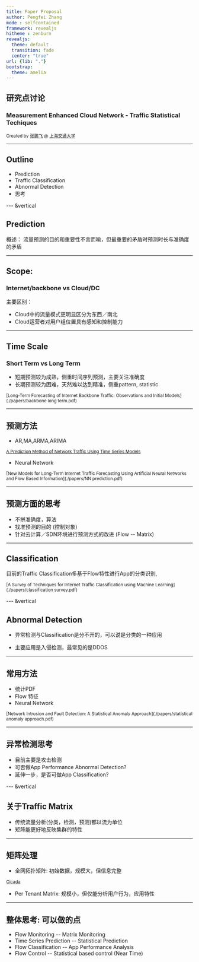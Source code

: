 ```yaml
---
title: Paper Proposal
author: Pengfei Zhang
mode : selfcontained
framework: revealjs
hitheme : zenburn
revealjs:
  theme: default
  transition: fade
  center: "true"
url: {lib: "."}
bootstrap:
  theme: amelia
---
```


## 研究点讨论

### Measurement Enhanced Cloud Network - Traffic Statistical Techiques


<small> Created by [张鹏飞](http://pengfei-zhang.com) @ [上海交通大学](http://omnilab.sjtu.edu.cn) </small>

---

## Outline

- Prediction
- Traffic Classification
- Abnormal Detection
- 思考

--- &vertical

## Prediction

概述： 流量预测的目的和重要性不言而喻，但最重要的矛盾时预测时长与准确度的矛盾

***

## Scope: 

### Internet/backbone vs Cloud/DC

主要区别：

- Cloud中的流量模式更明显区分为东西／南北
- Cloud运营者对用户组位置具有感知和控制能力


***

## Time Scale

### Short Term vs Long Term

- 短期预测较为成熟，侧重时间序列预测，主要关注准确度
- 长期预测较为困难，天然难以达到精准，侧重pattern, statistic

<small> [Long-Term Forecasting of Internet Backbone Traffic: Observations and Initial Models](./papers/backbone long term.pdf) </small>
***

## 预测方法

- AR,MA,ARMA,ARIMA

<small> [A Prediction Method of Network Traffic Using Time Series Models](http://link.springer.com/chapter/10.1007%2F11751595_26#page-1) </small>

- Neural Network

<small> [New Models for Long-Term Internet Traffic Forecasting Using Artificial Neural Networks and Flow Based Information](./papers/NN prediction.pdf) </small>

***

## 预测方面的思考

- 不拼准确度，算法
- 找准预测的目的 (控制对象)
- 针对云计算／SDN环境进行预测方式的改进 (Flow -- Matrix)

---

## Classification

目前的Traffic Classification多基于Flow特性进行App的分类识别,

<small> [A Survey of Techniques for Internet Traffic Classification using Machine Learning](./papers/classification survey.pdf) </small>


--- &vertical

## Abnormal Detection

- 异常检测与Classification是分不开的，可以说是分类的一种应用

- 主要应用是入侵检测，最常见的是DDOS



***

## 常用方法

- 统计PDF
- Flow 特征
- Neural Network

<small> [Network Intrusion and Fault Detection: A Statistical Anomaly Approach](./papers/statistical anomaly approach.pdf) </small>

***

## 异常检测思考

- 目前主要是攻击检测
- 可否做App Performance Abnormal Detection?
- 延伸一步，是否可做App Classification?


--- &vertical

## 关于Traffic Matrix

- 传统流量分析(分类，检测，预测)都以流为单位
- 矩阵能更好地反映集群的特性

***

## 矩阵处理

- 全网拓扑矩阵: 初始数据，规模大，但信息完整

<small> [Cicada](https://www.usenix.org/conference/hotcloud14/workshop-program/presentation/lacurts) </small>

- Per Tenant Matrix: 规模小，但仅能分析用户行为，应用特性

---

## 整体思考: 可以做的点

- Flow Monitoring -- Matrix Monitoring
- Time Series Prediction -- Statistical Prediction
- Flow Classification -- App Performance Analysis
- Flow Control -- Statistical based control (Near Time)


